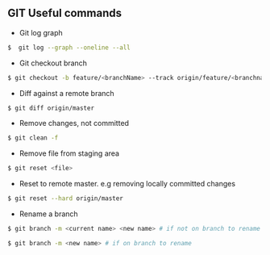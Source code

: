 ## GIT Useful commands


- Git log graph

```bash
$  git log --graph --oneline --all
```

- Git checkout branch

```bash
$ git checkout -b feature/<branchName> --track origin/feature/<branchname>
```

- Diff against a remote branch

```bash
$ git diff origin/master
```

- Remove changes, not committed

```bash
$ git clean -f
```

- Remove file from staging area

```bash
$ git reset <file>
```

- Reset to remote master. e.g removing locally committed changes

```bash
$ git reset --hard origin/master
```

- Rename a branch

```bash
$ git branch -m <current name> <new name> # if not on branch to rename

$ git branch -m <new name> # if on branch to rename
```
